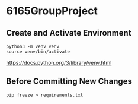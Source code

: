 # 6165GroupProject

## Create and Activate Environment
```
python3 -m venv venv
source venv/bin/activate
```
https://docs.python.org/3/library/venv.html

## Before Committing New Changes
```
pip freeze > requirements.txt
```